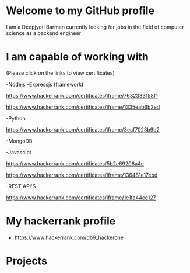 # Welcome to my GitHub profile
I am a Deepjyoti Barman currently looking for jobs in the field of computer science as a backend engineer

# I am capable of working with 

(Please click on the links to view certificates)

-Nodejs
  -Expressjs (framework)
  
   https://www.hackerrank.com/certificates/iframe/7632333158f1
   
   https://www.hackerrank.com/certificates/iframe/1335eab6b2ed
   
-Python

   https://www.hackerrank.com/certificates/iframe/3eaf7023b9b2
   
-MongoDB

-Javascipt

   https://www.hackerrank.com/certificates/5b2e69208a4e
   
   https://www.hackerrank.com/certificates/iframe/136481e17ebd
   
-REST API'S

   https://www.hackerrank.com/certificates/iframe/1e1fa44ce127

# My hackerrank profile

- https://www.hackerrank.com/db9_hackerone

# Projects
